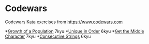 # Codewars
Codewars Kata exercises from https://www.codewars.com

*[Growth of a Population](https://www.codewars.com/kata/563b662a59afc2b5120000c6) 7kyu
*[Unique in Order](https://www.codewars.com/kata/54e6533c92449cc251001667) 6kyu
*[Get the Middle Character](https://www.codewars.com/kata/56747fd5cb988479af000028) 7kyu
*[Consecutive Strings](https://www.codewars.com/kata/56a5d994ac971f1ac500003e) 6kyu

